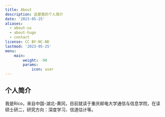 ```yaml
---
title: About
description: 这是我的个人简介
date: '2023-05-25'
aliases:
  - about-us
  - about-hugo
  - contact
license: CC BY-NC-ND
lastmod: '2023-05-25'
menu:
    main: 
        weight: -90
        params:
            icon: user
---
```


## **个人简介**

我是Rico，来自中国-湖北-黄冈，目前就读于重庆邮电大学通信与信息学院，在读硕士研二，研究方向：深度学习、信道估计等。
